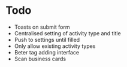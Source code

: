 # Todo

- Toasts on submit form
- Centralised setting of activity type and title
- Push to settings until filled
- Only allow existing activity types
- Beter tag adding interface
- Scan business cards
